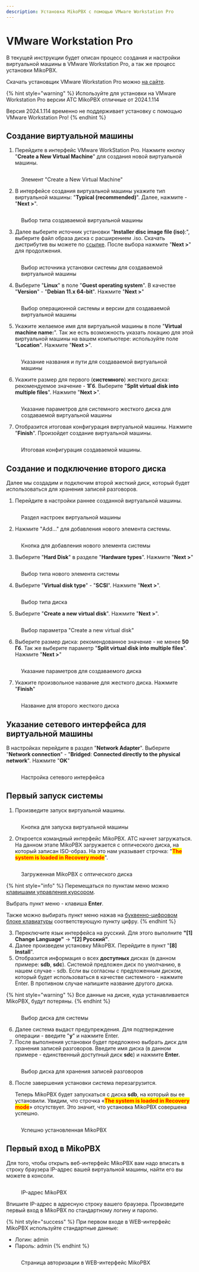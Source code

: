 ```yaml
---
description: Установка MikoPBX с помощью VMware Workstation Pro
---
```


# VMware Workstation Pro

В текущей инструкции будет описан процесс создания и настройки виртуальной машины в VMware Workstation Pro, а так же процесс установки MikoPBX.&#x20;

Скачать установщик VMware Workstation Pro можно [на сайте](https://www.vmware.com/).

{% hint style="warning" %}
Используйте для установки на VMware Workstation Pro версии АТС MikoPBX отличные от 2024.1.114

Версия 2024.1.114 временно не поддерживает установку с помощью VMware Workstation Pro!
{% endhint %}

## Создание виртуальной машины

1. Перейдите в интерфейс VMware WorkStation Pro. Нажмите кнопку "**Create a New Virtual Machine**" для создания новой виртуальной машины.

<figure><img src="../../.gitbook/assets/newVM.png" alt=""><figcaption><p>Элемент "Create a New Virtual Machine"</p></figcaption></figure>

2. В интерфейсе создания виртуальной машины укажите тип виртуальной машины: "**Typical (recommended)**". Далее, нажмите - "**Next >**".

<figure><img src="../../.gitbook/assets/typeOfVirtualMachine.png" alt=""><figcaption><p>Выбор типа создаваемой виртуальной машины</p></figcaption></figure>

3. Далее выберите источник установки "**Installer disc image file (iso)**:", выберите файл образа диска с расширением .iso. Скачать дистрибутив вы можете по [ссылке](https://www.mikopbx.ru/download/). После выбора нажмите "**Next >**" для продолжения.

<figure><img src="../../.gitbook/assets/chooseISOImage (2).png" alt=""><figcaption><p>Выбор источника установки системы для создаваемой виртуальной машины</p></figcaption></figure>

4. Выберите "**Linux**" в поле "**Guest operating system**". В качестве "**Version**" - "**Debian 11.x 64-bit**". Нажмите "**Next >**"

<figure><img src="../../.gitbook/assets/typeOfOS.png" alt=""><figcaption><p>Выбор операционной системы и версии для создаваемой виртуальной машины</p></figcaption></figure>

5. Укажите желаемое имя для виртуальной машины в поле "**Virtual machine name:**". Так же есть возможность указать локацию для этой виртуальной машины на вашем компьютере: используйте поле "**Location**". Нажмите "**Next >**".

<figure><img src="../../.gitbook/assets/nameOfVM.png" alt=""><figcaption><p>Указание названия и пути для создаваемой виртуальной машины</p></figcaption></figure>

6. Укажите размер для первого (**системного**) жесткого диска: рекомендуемое значение - **1Гб**. Выберите "**Split virtual disk into multiple files**". Нажмите "**Next >**".

<figure><img src="../../.gitbook/assets/systemDiskParameters.png" alt=""><figcaption><p>Указание параметров для системного жесткого диска для создаваемой виртуальной машины</p></figcaption></figure>

7. Отобразится итоговая конфигурация виртуальной машины. Нажмите "**Finish**". Произойдет создание виртуальной машины.

<figure><img src="../../.gitbook/assets/summaryInformation.png" alt=""><figcaption><p>Итоговая конфигурация создаваемой машины.</p></figcaption></figure>

## Создание и подключение второго диска

Далее мы создадим и подключим второй жесткий диск, который будет использоваться для хранения записей разговоров.

1. Перейдите в настройки раннее созданной виртуальной машины.

<figure><img src="../../.gitbook/assets/settingsOfVM.png" alt=""><figcaption><p>Раздел настроек виртуальной машины</p></figcaption></figure>

2. Нажмите "Add..." для добавления нового элемента системы.

<figure><img src="../../.gitbook/assets/add.png" alt=""><figcaption><p>Кнопка для добавления нового элемента системы</p></figcaption></figure>

3. Выберите "**Hard Disk**" в разделе "**Hardware types**". Нажмите "**Next >**"

<figure><img src="../../.gitbook/assets/newHardDisc.png" alt=""><figcaption><p>Выбор типа нового элемента системы</p></figcaption></figure>

4. Выберите "**Virtual disk type**" - "**SCSI**". Нажмите "**Next >**".&#x20;

<figure><img src="../../.gitbook/assets/typeOfDisk.png" alt=""><figcaption><p>Выбор типа диска</p></figcaption></figure>

5. Выберите "**Create a new virtual disk**". Нажмите "**Next >**".

<figure><img src="../../.gitbook/assets/newDiskParameters.png" alt=""><figcaption><p>Выбор параметра "Create a new virtual disk"</p></figcaption></figure>

6. Выберите размер диска: рекомендованное значение - не менее **50 Гб**. Так же выберите параметр "**Split virtual disk into multiple files**". Нажмите "**Next >**"

<figure><img src="../../.gitbook/assets/spaceForNewDisk.png" alt=""><figcaption><p>Указание параметров для создаваемого диска</p></figcaption></figure>

7. Укажите произвольное название для жесткого диска. Нажмите "**Finish**"

<figure><img src="../../.gitbook/assets/nameForTheSecondDisk.png" alt=""><figcaption><p>Название для второго жесткого диска</p></figcaption></figure>

## Указание сетевого интерфейса для виртуальной машины

В настройках перейдите в раздел "**Network Adapter**". Выберите "**Network connection**" - "**Bridged**: **Connected directly to the physical network**". Нажмите "**OK**"

<figure><img src="../../.gitbook/assets/networkSettings.png" alt=""><figcaption><p>Настройка сетевого интерфейса</p></figcaption></figure>

## Первый запуск системы

1. Произведите запуск виртуальной машины.

<figure><img src="../../.gitbook/assets/PowerONvirtualMachine.png" alt=""><figcaption><p>Кнопка для запуска виртуальной машины</p></figcaption></figure>

2. Откроется командный интерфейс MikoPBX. АТС начнет загружаться. На данном этапе MikoPBX загружается с оптического диска, на который записан ISO-образ. На это нам указывает строчка: "<mark style="color:red;">**The system is loaded in Recovery mode**</mark>".

<figure><img src="../../.gitbook/assets/startPageConsole (1).png" alt=""><figcaption><p>Загруженная MikoPBX с оптического диска</p></figcaption></figure>

{% hint style="info" %}
Перемещаться по пунктам меню можно [клавишами управления курсором](https://ru.wikipedia.org/wiki/%D0%9A%D0%BB%D0%B0%D0%B2%D0%B8%D1%88%D0%B8\_%D1%83%D0%BF%D1%80%D0%B0%D0%B2%D0%BB%D0%B5%D0%BD%D0%B8%D1%8F\_%D0%BA%D1%83%D1%80%D1%81%D0%BE%D1%80%D0%BE%D0%BC).

Выбрать пункт меню - клавиша **Enter**.

Также можно выбирать пункт меню нажав на [буквенно-цифровом блоке клавиатуры](https://ru.wikipedia.org/wiki/%D0%9A%D0%BE%D0%BC%D0%BF%D1%8C%D1%8E%D1%82%D0%B5%D1%80%D0%BD%D0%B0%D1%8F\_%D0%BA%D0%BB%D0%B0%D0%B2%D0%B8%D0%B0%D1%82%D1%83%D1%80%D0%B0#%D0%91%D1%83%D0%BA%D0%B2%D0%B5%D0%BD%D0%BD%D0%BE-%D1%86%D0%B8%D1%84%D1%80%D0%BE%D0%B2%D0%BE%D0%B9\_%D0%B1%D0%BB%D0%BE%D0%BA) соответствующую пункту цифру.
{% endhint %}

3. Переключите язык интерфейса на русский. Для этого выполните **"\[1] Change Language"** -> **"\[2] Русский"**.&#x20;
4. Далее произведем установку MikoPBX. Перейдите в пункт "**\[8] Install**".
5. Отобразится информация о всех **доступных** дисках (в данном примере: **sdb**, **sdc**). Системой предложен диск по умолчанию, в нашем случае - sdb. Если вы согласны с предложенным диском, который будет использоваться в качестве системного - нажмите Enter. В противном случае напишите название другого диска.

{% hint style="warning" %}
Все данные на диске, куда устанавливается MikoPBX, будут потеряны.
{% endhint %}

<figure><img src="../../.gitbook/assets/disks (1).png" alt=""><figcaption><p>Выбор диска для системы</p></figcaption></figure>

6. Далее система выдаст предупреждения.  Для подтверждение операции - введите "**y**" и нажмите Enter.
7. После выполнения установки будет предложено выбрать диск для хранения записей разговоров. Введите имя диска (в данном примере - единственный доступный диск **sdc**) и нажмите **Enter.**

<figure><img src="../../.gitbook/assets/disks2.png" alt=""><figcaption><p>Выбор диска для хранения записей разговоров</p></figcaption></figure>

8.  После завершения установки система перезагрузится.

    Теперь MikoPBX будет запускаться с диска **sdb**, на который вы ее установили. Увидим, что строчка «<mark style="color:red;">**The system is loaded in Recovery mode**</mark>» отсутствует. Это значит, что установка MikoPBX совершена успешно.

<figure><img src="../../.gitbook/assets/finalConsoleMikoPBX (1).png" alt=""><figcaption><p>Успешно установленная MikoPBX</p></figcaption></figure>

## Первый вход в MikoPBX

Для того, чтобы открыть веб-интерфейс MikoPBX вам надо вписать в строку браузера IP-адрес вашей виртуальной машины, найти его вы можете в консоли.

<figure><img src="../../.gitbook/assets/mikopbxipaddress.png" alt=""><figcaption><p>IP-адрес MikoPBX</p></figcaption></figure>

Впишите IP-адрес в адресную строку вашего браузера. Произведите первый вход в MikoPBX по стандартному логину и паролю.

{% hint style="success" %}
При первом входе в WEB-интерфейс MikoPBX используйте стандартные данные:

* Логин: admin
* Пароль: admin
{% endhint %}

<figure><img src="../../.gitbook/assets/firstLoginToMikoPBXWEB (1).png" alt=""><figcaption><p>Страница авторизации в WEB-интерфейс MikoPBX</p></figcaption></figure>
